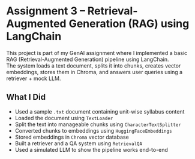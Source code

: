 # Assignment 3 – Retrieval-Augmented Generation (RAG) using LangChain

This project is part of my GenAI assignment where I implemented a basic RAG (Retrieval-Augmented Generation) pipeline using LangChain.  
The system loads a text document, splits it into chunks, creates vector embeddings, stores them in Chroma, and answers user queries using a retriever + mock LLM.



## What I Did

- Used a sample `.txt` document containing unit-wise syllabus content
- Loaded the document using `TextLoader`
- Split the text into manageable chunks using `CharacterTextSplitter`
- Converted chunks to embeddings using `HuggingFaceEmbeddings`
- Stored embeddings in `Chroma` vector database
- Built a retriever and a QA system using `RetrievalQA`
- Used a simulated LLM to show the pipeline works end-to-end






